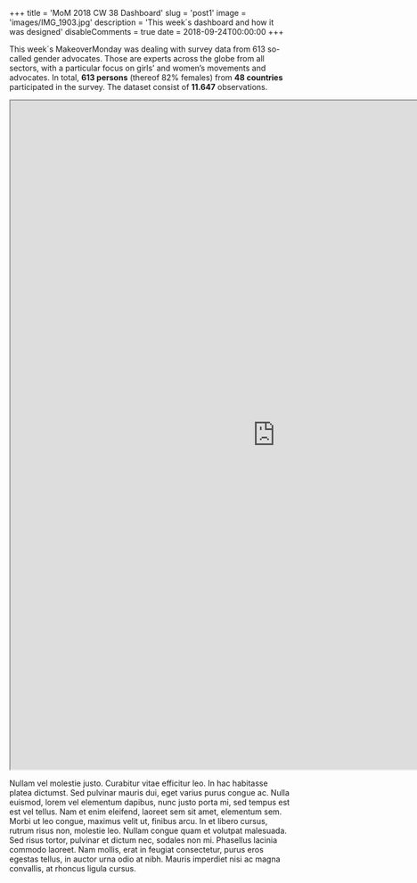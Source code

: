 +++
title = 'MoM 2018 CW 38 Dashboard'
slug = 'post1'
image = 'images/IMG_1903.jpg'
description = 'This week´s dashboard and how it was designed'
disableComments = true
date = 2018-09-24T00:00:00
+++

This week´s MakeoverMonday was dealing with survey data from 613 so-called gender advocates. Those are experts across the globe from all sectors, with a particular focus on girls’ and women’s movements and advocates. In total, **613 persons** (thereof 82% females) from **48 countries** participated in the survey. The dataset consist of **11.647** observations. 


<iframe src="https://public.tableau.com/views/MakeoverMonday2018CW39-VisualizingGenderEquality/MakeoverMondayCW39-GenderEquality?:showVizHome=no&:embed=true"
 width="950" height="1200"></iframe>

Nullam vel molestie justo. Curabitur vitae efficitur leo. In hac habitasse platea dictumst. Sed pulvinar mauris dui, eget varius purus congue ac. Nulla euismod, lorem vel elementum dapibus, nunc justo porta mi, sed tempus est est vel tellus. Nam et enim eleifend, laoreet sem sit amet, elementum sem. Morbi ut leo congue, maximus velit ut, finibus arcu. In et libero cursus, rutrum risus non, molestie leo. Nullam congue quam et volutpat malesuada. Sed risus tortor, pulvinar et dictum nec, sodales non mi. Phasellus lacinia commodo laoreet. Nam mollis, erat in feugiat consectetur, purus eros egestas tellus, in auctor urna odio at nibh. Mauris imperdiet nisi ac magna convallis, at rhoncus ligula cursus.
